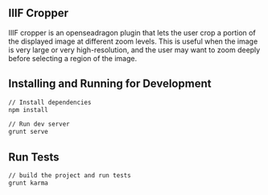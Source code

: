 ## IIIF Cropper
IIIF cropper is an openseadragon plugin that lets the user crop a portion of the displayed image at different zoom levels. This is useful when the image is very large or very high-resolution, and the user may want to zoom deeply before selecting a region of the image.

## Installing and Running for Development

```bash
// Install dependencies
npm install
```

```bash
// Run dev server
grunt serve
```

## Run Tests

```bash
// build the project and run tests
grunt karma
```
